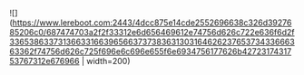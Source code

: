 ![](https://www.lereboot.com:2443/4dcc875e14cde2552696638c326d3927685206c0/687474703a2f2f33312e6d656469612e74756d626c722e636f6d2f33653863373136633166396566373738363130316462623765373433666363362f74756d626c725f696e6c696e655f6e6934756177626b4272317431753767312e676966 | width=200)
